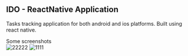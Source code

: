 ## IDO - ReactNative Application

Tasks tracking application for both android and ios platforms. Built using react native. 

Some screenshots <br>
![22222](https://user-images.githubusercontent.com/21248324/46409213-7fbc2c00-c736-11e8-8a1a-057f795b70c2.JPG)
![1111](https://user-images.githubusercontent.com/21248324/46409212-7fbc2c00-c736-11e8-8759-0d833264166f.JPG)
